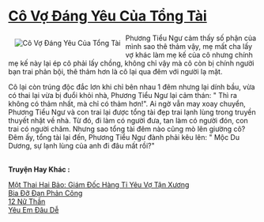 <a href="https://utruyen.com/co-vo-dang-yeu-cua-tong-tai/17864/" title="Cô Vợ Đáng Yêu Của Tổng Tài"><h1>Cô Vợ Đáng Yêu Của Tổng Tài</h1></a><div style="display:table"><img align="right" style="float: left; padding: 10px;" src="https://utruyen.com/images/story/200x260/co-vo-dang-yeu-cua-tong-tai.jpg" alt="Cô Vợ Đáng Yêu Của Tổng Tài">Phương Tiểu Ngư cảm thấy số phận của mình sao thê thảm vậy, mẹ mất cha lấy vợ khác làm mẹ kế của cô nhưng chính mẹ kế này lại ép cô phải lấy chồng, không chỉ vậy mà cô còn bị chính người bạn trai phản bội, thê thảm hơn là cô lại qua đêm với người lạ mặt.<p></p>Cô lại còn trúng độc đắc lơn khi chỉ bên nhau 1 đêm nhưng lại dính bầu, vừa có thai lại vừa bị đuổi khỏi nhà, Phương Tiểu Ngư lại cảm thán: " Thì ra không có thảm nhất, mà chỉ có thảm hơn!". Ai ngờ vẫn may xoay chuyển, Phương Tiểu Ngư và con trai lại được tổng tài đẹp trai lạnh lùng trong truyền thuyết nhặt về nhà. Từ đó, đi làm có người đưa, tan làm có người đón, con trai có người chăm. Nhưng sao tổng tài đêm nào cũng mò lên giường cô? Đêm ấy, tổng tài lại đến, Phương Tiểu Ngư đành phải kêu lên: " Mộc Du Dương, sự lạnh lùng của anh đi đâu mất rồi?"</div><p><br><b>Truyện Hay Khác :</b></p><a href="https://utruyen.com/mot-thai-hai-bao-giam-doc-hang-ti-yeu-vo-tan-xuong/16760/" alt="Một Thai Hai Bảo: Giám Đốc Hàng Tỉ Yêu Vợ Tận Xương">Một Thai Hai Bảo: Giám Đốc Hàng Tỉ Yêu Vợ Tận Xương</a><br/><a href="https://www.flickr.com/photos/184340401@N07/48818550738/" alt="Bia Đỡ Đạn Phản Công">Bia Đỡ Đạn Phản Công</a><br/><a href="https://github.com/quanluxury/truyenhot/tree/master/truyenhay/16202/" alt="12 Nữ Thần">12 Nữ Thần</a><br/><a href="https://dammyh.wordpress.com/2019/11/07/yeu-em-dau-de-2/" alt="Yêu Em Đâu Dễ">Yêu Em Đâu Dễ</a><br/>